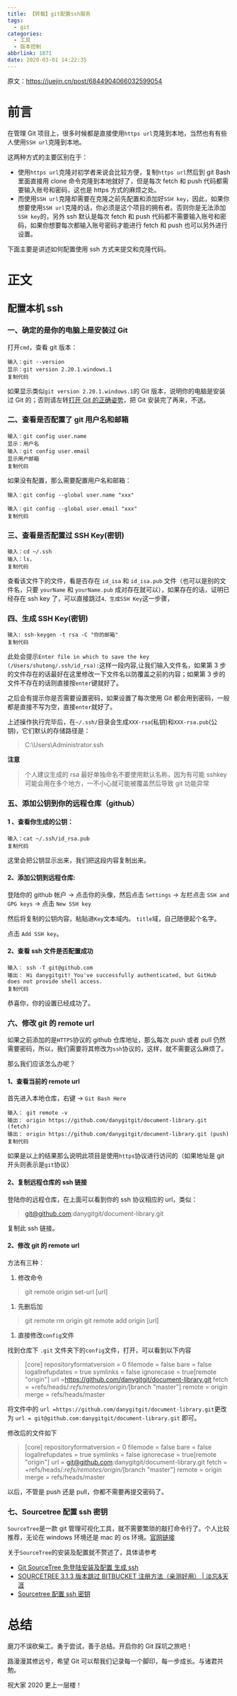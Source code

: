 ```yaml
---
title: 【转载】git配置ssh服务
tags:
  - git
categories:
  - 工具
  - 版本控制
abbrlink: 1071
date: 2020-03-01 14:22:35
---
```


原文：https://juejin.cn/post/6844904066032599054

# 前言

在管理 Git 项目上，很多时候都是直接使用`https url`克隆到本地，当然也有有些人使用`SSH url`克隆到本地。

这两种方式的主要区别在于：

- 使用`https url`克隆对初学者来说会比较方便，复制`https url`然后到 git Bash 里面直接用 clone 命令克隆到本地就好了，但是每次 fetch 和 push 代码都需要输入账号和密码，这也是 https 方式的麻烦之处。
- 而使用`SSH url`克隆却需要在克隆之前先配置和添加好`SSH key`，因此，如果你想要使用`SSH url`克隆的话，你必须是这个项目的拥有者。否则你是无法添加`SSH key`的，另外 ssh 默认是每次 fetch 和 push 代码都不需要输入账号和密码，如果你想要每次都输入账号密码才能进行 fetch 和 push 也可以另外进行设置。

下面主要是讲述如何配置使用 ssh 方式来提交和克隆代码。

# 正文

## 配置本机 ssh

### 一、确定的是你的电脑上是安装过 Git

打开`cmd`，查看 git 版本：

```shell
输入：git --version
显示：git version 2.20.1.windows.1
复制代码
```

如果显示类似`git version 2.20.1.windows.1`的 Git 版本，说明你的电脑是安装过 Git 的；否则请左转[打开 Git 的正确姿势](https://juejin.im/post/6844903749631098893#heading-4)，把 Git 安装完了再来，不送。

### 二、查看是否配置了 git 用户名和邮箱

```shell
输入：git config user.name
显示：用户名
输入：git config user.email
显示用户邮箱
复制代码
```

如果没有配置，那么需要配置用户名和邮箱：

```shell
输入：git config --global user.name "xxx"

输入：git config --global user.email "xxx"
复制代码
```

### 三、查看是否配置过 SSH Key(密钥)

```shell
输入：cd ~/.ssh
输入：ls，
复制代码
```

查看该文件下的文件，看是否存在 `id_isa` 和 `id_isa.pub` 文件（也可以是别的文件名，只要 `yourName` 和 `yourName.pub` 成对存在就可以），如果存在的话，证明已经存在 ssh key 了，可以直接跳过`4、生成SSH Key`这一步骤，

### 四、生成 SSH Key(密钥)

```shell
输入: ssh-keygen -t rsa -C "你的邮箱"
复制代码
```

此处会提示`Enter file in which to save the key (/Users/shutong/.ssh/id_rsa):`这样一段内容,让我们输入文件名，如果第 3 步的文件存在的话最好在这里修改一下文件名以防覆盖之前的内容；如果第 3 步的文件不存在的话则直接按`enter`键就好了。

之后会有提示你是否需要设置密码，如果设置了每次使用 Git 都会用到密码，一般都是直接不写为空，直接`enter`就好了。

上述操作执行完毕后，在`~/.ssh/`目录会生成`XXX-rsa`(私钥)和`XXX-rsa.pub`(公钥)，它们默认的存储路径是：

> C:\Users\Administrator.ssh

**注意**

> 个人建议生成的 rsa 最好单独命名不要使用默认名称，因为有可能 sshkey 可能会用在多个地方，一不小心就可能被覆盖然后导致 git 功能异常

### 五、添加公钥到你的远程仓库（github）

#### 1 、查看你生成的公钥：

```shell
输入：cat ~/.ssh/id_rsa.pub
复制代码
```

这里会把公钥显示出来，我们把这段内容复制出来。

#### 2、添加公钥到远程仓库:

登陆你的 github 帐户 -> 点击你的头像，然后点击 `Settings` -> 左栏点击 `SSH and GPG keys` -> 点击 `New SSH key`

然后将复制的公钥内容，粘贴进`Key`文本域内。 `title`域，自己随便起个名字。

点击 `Add SSH key`。

#### 2、查看 ssh 文件是否配置成功

```shell
输入： ssh -T git@github.com
输出： Hi danygitgit! You've successfully authenticated, but GitHub does not provide shell access.
复制代码
```

恭喜你，你的设置已经成功了。

### 六、修改 git 的 remote url

如果之前添加的是`HTTPS`协议的 github 仓库地址，那么每次 push 或者 pull 仍然需要密码，所以，我们需要将其修改为`ssh`协议的，这样，就不需要这么麻烦了。

那么我们应该怎么办呢？

#### 1、查看当前的 remote url

首先进入本地仓库，右键 -> `Git Bash Here`

```shell
输入： git remote -v
输出： origin https://github.com/danygitgit/document-library.git (fetch)
输出： origin https://github.com/danygitgit/document-library.git (push)
复制代码
```

如果是以上的结果那么说明此项目是使用`https`协议进行访问的（如果地址是 git 开头则表示是`git`协议）

#### 2、复制远程仓库的 ssh 链接

登陆你的远程仓库，在上面可以看到你的 ssh 协议相应的 url，类似：

> git@github.com:danygitgit/document-library.git

复制此 ssh 链接。

#### 2、修改 git 的 remote url

方法有三种：

1. 修改命令

> git remote origin set-url [url]

1. 先删后加

> git remote rm origin git remote add origin [url]

1. 直接修改`config`文件

找到仓库下 `.git` 文件夹下的`config`文件，打开，可以看到以下内容

> [core] repositoryformatversion = 0 filemode = false bare = false logallrefupdates = true symlinks = false ignorecase = true[remote "origin"] url =https://github.com/danygitgit/document-library.git fetch = +refs/heads/_:refs/remotes/origin/_[branch "master"] remote = origin merge = refs/heads/master

将文件中的 `url =https://github.com/danygitgit/document-library.git`更改为 `url = git@github.com:danygitgit/document-library.git` 即可。

修改后的文件如下

> [core] repositoryformatversion = 0 filemode = false bare = false logallrefupdates = true symlinks = false ignorecase = true[remote "origin"] url = git@github.com:danygitgit/document-library.git fetch = +refs/heads/_:refs/remotes/origin/_[branch "master"] remote = origin merge = refs/heads/master

以后，不管是 push 还是 pull，你都不需要再提交密码了。

### 七、Sourcetree 配置 ssh 密钥

`SourceTree`是一款 git 管理可视化工具，就不需要繁琐的敲打命令行了。个人比较推荐，无论在 windows 环境还是 mac 的 os 环境。[官网链接](https://www.sourcetreeapp.com/)

关于`SourceTree`的安装及配置就不赘述了，具体请参考

- [Git SourceTree 免登陆安装及配置 生成 ssh](https://blog.csdn.net/wangjiangrong/article/details/80287041)
- [SOURCETREE 3.1.3 版本跳过 BITBUCKET 注册方法（亲测好用） | 淡忘&天涯](https://www.cnblogs.com/liuxin-673855200/p/11151835.html)
- [Sourcetree 配置 ssh 密钥](https://jingyan.baidu.com/article/9faa7231cdec65473d28cb11.html)

# 总结

磨刀不误砍柴工。勇于尝试，善于总结。开启你的 Git 踩坑之旅吧！

路漫漫其修远兮，希望 Git 可以帮我们记录每一个脚印，每一步成长。与诸君共勉。

祝大家 2020 更上一层楼！
